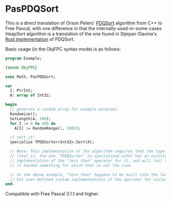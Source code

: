 # PasPDQSort
This is a direct translation of Orson Peters' [PDQSort](https://github.com/orlp/pdqsort) algorithm from C++ to Free Pascal,
with one difference in that the internally-used-in-some-cases HeapSort algorithm is a translation of the one found in Stjepan Glavina's
[Rust implementation](https://github.com/stjepang/pdqsort) of PDQSort.

Basic usage (in the ObjFPC syntax mode) is as follows:

```Pascal
program Example;

{$mode ObjFPC}

uses Math, PasPDQSort;

var
  I: PtrInt;
  A: array of Int32;

begin
  // generate a random array for example purposes.
  Randomize();
  SetLength(A, 500);
  for I := 0 to 499 do
    A[I] := RandomRange(1, 1001);

  // sort it!
  specialize TPDQSorter<Int32>.Sort(A);

  // Note: This implementation of the algorithm requires that the type being sorted
  // (that is, the one `TPDQSorter` is specialized with) has an existing
  // implementation of the "less than" operator for it, and will fail to compile
  // if handed something for which that is not the case.

  // In the above example, "less than" happens to be built into the language for `Int32`,
  // but user-defined custom implementations of the operator for custom types will also work fine.
end.
```

Compatible with Free Pascal 3.1.1 and higher.
